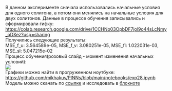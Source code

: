 В данном эксперименте сначала использовались начальные условия для одного солитона, а потом они менялись на начальные условия для двух солитонов. Данные в процессе обучения записывались и сформировали гифку:  
<https://colab.research.google.com/drive/1CCHNo03OpbDF7jol9o44sLcNmy_oDXez?usp=sharing>  
Получились следующие результаты:  
MSE_f_u: 3.564589e-05, MSE_f_v: 3.080251e-05, MSE_fl: 1.022031e-03, MSE_sl: 5.047215e-02  
Процесс обучения(розовый слайд - момент изменения начальных условий):  
<img src="https://github.com/mikhakuv/PINNs/blob/main/pictures/exp28_train_process.gif">  
Графики можно найти в прогруженном ноутбуке: <https://github.com/mikhakuv/PINNs/blob/main/notebooks/exp28.ipynb>  
Модель можно скачать по [ссылке](https://github.com/mikhakuv/PINNs/blob/main/models/model_28.pth) и исследовать в [блокноте](https://colab.research.google.com/drive/1PGeRt-huLODfLSD-_PZaeBugljdYZdaQ?usp=sharing)
